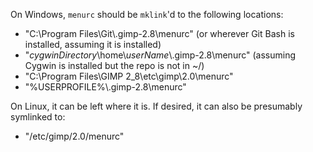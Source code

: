 On Windows, `menurc` should be `mklink`'d to the following locations:

* "C:\\Program Files\\Git\\.gimp-2.8\\menurc" (or wherever Git Bash is installed, assuming it is installed)
* "_cygwinDirectory_\\home\\_userName_\\.gimp-2.8\\menurc" (assuming Cygwin is installed but the repo is not in ~/)
* "C:\\Program Files\\GIMP 2\_8\\etc\\gimp\\2.0\\menurc"
* "%USERPROFILE%\\.gimp-2.8\\menurc"

On Linux, it can be left where it is. If desired, it can also be presumably symlinked to:

* "/etc/gimp/2.0/menurc"
